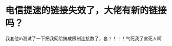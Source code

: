 # 电信提速的链接失效了，大佬有新的链接吗？


我套他m测试了一下把我网给搞成限制连接数了，套！！！！气死我了害死人啊<img src="static/image/smiley/default/cry.gif" smilieid="4" border="0" alt="" /><img src="static/image/smiley/default/cry.gif" smilieid="4" border="0" alt="" /><img src="static/image/smiley/default/cry.gif" smilieid="4" border="0" alt="" /><img src="static/image/smiley/default/cry.gif" smilieid="4" border="0" alt="" />
